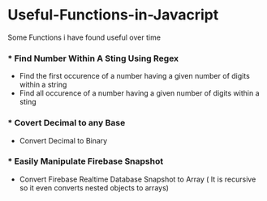 # Useful-Functions-in-Javacript
Some Functions i have found useful over time

### * Find Number Within A Sting Using Regex
- Find the first occurence of a number having a given number of digits within a string 
- Find all occurence of a number having a given number of digits within a sting

### * Covert Decimal to any Base
- Convert Decimal to Binary

### * Easily Manipulate Firebase Snapshot
- Convert Firebase Realtime Database Snapshot to Array (
    It is recursive so it even converts nested objects to arrays)
